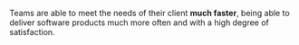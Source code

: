 Teams are able to meet the needs of their client **much faster**, being able to deliver software products much more often and with a high degree of satisfaction.